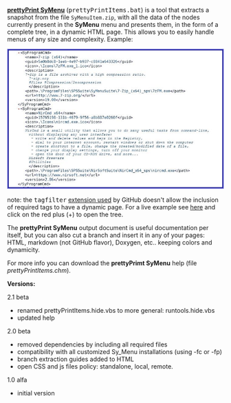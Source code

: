 [**prettyPrint SyMenu**](https://github.com/msillano/ms_symtools/tree/main/PrettyPrintItems  "Download from GitHub") (<tt>prettyPrintItems.bat</tt>) is a tool that extracts a snapshot from the file <code>SyMenuItem.zip</code>, with all the data of the nodes currently present in the **SyMenu** menu and presents them, in the form of a complete tree, in a dynamic HTML page. This allows you to easily handle menus of any size and complexity. Example:

![a SyMenu tree fragment](./../img/symenyppout.png?raw=true)

 note: the <tt>tagfilter</tt> [extension used](https://github.github.com/gfm/#disallowed-raw-html-extension-) by GitHub doesn't allow the inclusion of required tags to have a dynamic page. For a live example see [here](http://o2xdl.org/storage/outputpage.html) and click on the red plus (+) to open the tree. 
 
The **prettyPrint SyMenu** output document is useful documentation per itself,  but you can also cut a branch and insert it in any of your pages: HTML, markdown (not GitHub flavor), Doxygen, etc.. keeping colors and dynamicity. 

For more info you can download the **prettyPrimt SyMenu** help (file *prettyPrintItems.chm*).


**Versions:**

2.1 beta
 - renamed prettyPrintItems.hide.vbs to more general: runtools.hide.vbs
 - updated help

2.0 beta
 - removed dependencies by including all required files
 - compatibility with all customized Sy_Menu installations (using -fc or -fp)
 - branch extraction guides added to HTML
 - open CSS and js files policy: standalone, local, remote.

1.0  alfa
 - initial version
